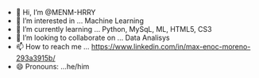 - 👋 Hi, I’m @MENM-HRRY
- 👀 I’m interested in ... Machine Learning
- 🌱 I’m currently learning ... Python, MySqL, ML, HTML5, CS3 
- 💞️ I’m looking to collaborate on ... Data Analisys
- 📫 How to reach me ... https://www.linkedin.com/in/max-enoc-moreno-293a3915b/
- 😄 Pronouns: ...he/him
 

<!---
MENM-HRRY/MENM-HRRY is a ✨ special ✨ repository because its `README.md` (this file) appears on your GitHub profile.
You can click the Preview link to take a look at your changes.
--->
